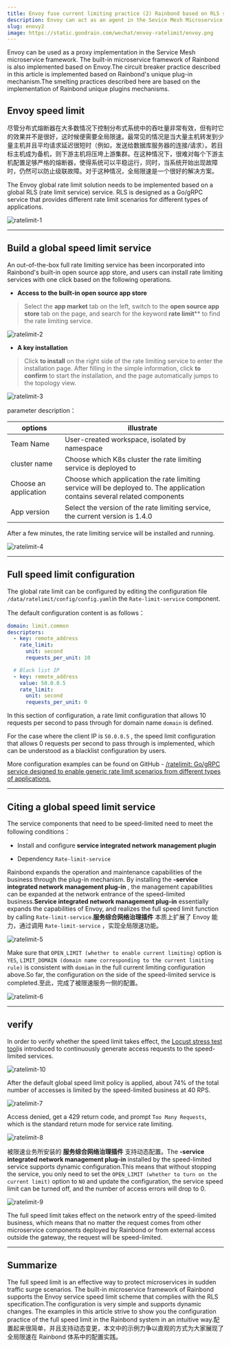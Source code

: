 ```yaml
---
title: Envoy fuse current limiting practice (2) Rainbond based on RLS service full current limiting
description: Envoy can act as an agent in the Sevice Mesh Microservice Framework and Rainbond is also based on Envoy.The smelting practices described here are based on the implementation of Rainbond unique plugins mechanisms
slug: enovy2
image: https://static.goodrain.com/wechat/envoy-ratelimit/envoy.png
---
```


Envoy can be used as a proxy implementation in the Service Mesh microservice framework. The built-in microservice framework of Rainbond is also implemented based on Envoy.The circuit breaker practice described in this article is implemented based on Rainbond's unique plug-in mechanism.The smelting practices described here are based on the implementation of Rainbond unique plugins mechanisms.

<!--truncate-->

## Envoy speed limit

尽管分布式熔断器在大多数情况下控制分布式系统中的吞吐量非常有效，但有时它的效果并不是很好，这时候便需要全局限速。最常见的情况是当大量主机转发到少量主机并且平均请求延迟很短时（例如，发送给数据库服务器的连接/请求）。若目标主机成为备机，则下游主机将压垮上游集群。在这种情况下，很难对每个下游主机配置足够严格的熔断器，使得系统可以平稳运行，同时，当系统开始出现故障时，仍然可以防止级联故障。对于这种情况，全局限速是一个很好的解决方案。

The Envoy global rate limit solution needs to be implemented based on a global RLS (rate limit service) service. RLS is designed as a Go/gRPC service that provides different rate limit scenarios for different types of applications.

![ratelimit-1](https://static.goodrain.com/wechat/envoy-ratelimit/envoy-ratelimit-1.jpeg)

---

## Build a global speed limit service

An out-of-the-box full rate limiting service has been incorporated into Rainbond's built-in open source app store, and users can install rate limiting services with one click based on the following operations.

- **Access to the built-in open source app store**

> Select the **app market** tab on the left, switch to the **open source app store** tab on the page, and search for the keyword **rate limit**\*\* to find the rate limiting service.

![ratelimit-2](https://static.goodrain.com/wechat/envoy-ratelimit/envoy-ratelimit-2.png)

- **A key installation**

> Click **to install** on the right side of the rate limiting service to enter the installation page. After filling in the simple information, click **to confirm** to start the installation, and the page automatically jumps to the topology view.

![ratelimit-3](https://static.goodrain.com/wechat/envoy-ratelimit/envoy-ratelimit-3.png)

parameter description：

| options               | illustrate                                                                                                                                  |
| --------------------- | ------------------------------------------------------------------------------------------------------------------------------------------- |
| Team Name             | User-created workspace, isolated by namespace                                                                                               |
| cluster name          | Choose which K8s cluster the rate limiting service is deployed to                                                                           |
| Choose an application | Choose which application the rate limiting service will be deployed to. The application contains several related components |
| App version           | Select the version of the rate limiting service, the current version is 1.4.0                               |

After a few minutes, the rate limiting service will be installed and running.

![ratelimit-4](https://static.goodrain.com/wechat/envoy-ratelimit/envoy-ratelimit-4.png)

---

## Full speed limit configuration

The global rate limit can be configured by editing the configuration file `/data/ratelimit/config/config.yaml`in the `Rate-limit-service` component.

The default configuration content is as follows：

```yaml
domain: limit.common
descriptors:
  - key: remote_address
    rate_limit:
      unit: second
      requests_per_unit: 10

  # Black list IP
  - key: remote_address
    value: 50.0.0.5
    rate_limit:
      unit: second
      requests_per_unit: 0
```

In this section of configuration, a rate limit configuration that allows 10 requests per second to pass through for domain name `domain` is defined.

For the case where the client IP is `50.0.0.5` , the speed limit configuration that allows 0 requests per second to pass through is implemented, which can be understood as a blacklist configuration by users.

More configuration examples can be found on GitHub - [/ratelimit: Go/gRPC service designed to enable generic rate limit scenarios from different types of applications.](https://github.com/envoyproxy/ratelimit#examples)

---

## Citing a global speed limit service

The service components that need to be speed-limited need to meet the following conditions：

- Install and configure **service integrated network management plugin**

- Dependency `Rate-limit-service`

Rainbond expands the operation and maintenance capabilities of the business through the plug-in mechanism. By installing the **-service integrated network management plug-in** , the management capabilities can be expanded at the network entrance of the speed-limited business.**Service integrated network management plug-in** essentially expands the capabilities of Envoy, and realizes the full speed limit function by calling `Rate-limit-service`.**服务综合网络治理插件** 本质上扩展了 Envoy 能力，通过调用 `Rate-limit-service` ，实现全局限速功能。

![ratelimit-5](https://static.goodrain.com/wechat/envoy-ratelimit/envoy-ratelimit-5.png)

Make sure that `OPEN_LIMIT (whether to enable current limiting)` option is `YES`, `LIMIT_DOMAIN (domain name corresponding to the current limiting rule)` is consistent with `domian` in the full current limiting configuration above.So far, the configuration on the side of the speed-limited service is completed.至此，完成了被限速服务一侧的配置。

![ratelimit-6](https://static.goodrain.com/wechat/envoy-ratelimit/envoy-ratelimit-6.png)

---

## verify

In order to verify whether the speed limit takes effect, the [Locust stress test tool](https://mp.weixin.qq.com/s/greebbqDh-a5JJJkfokh4Q)is introduced to continuously generate access requests to the speed-limited services.

![ratelimit-10](https://static.goodrain.com/wechat/envoy-ratelimit/envoy-ratelimit-10.png)

After the default global speed limit policy is applied, about 74% of the total number of accesses is limited by the speed-limited business at 40 RPS.

![ratelimit-7](https://static.goodrain.com/wechat/envoy-ratelimit/envoy-ratelimit-7.png)

Access denied, get a 429 return code, and prompt `Too Many Requests`, which is the standard return mode for service rate limiting.

![ratelimit-8](https://static.goodrain.com/wechat/envoy-ratelimit/envoy-ratelimit-8.png)

被限速业务所安装的 **服务综合网络治理插件** 支持动态配置。The **-service integrated network management plug-in** installed by the speed-limited service supports dynamic configuration.This means that without stopping the service, you only need to set the `OPEN_LIMIT (whether to turn on the current limit)` option to `NO` and update the configuration, the service speed limit can be turned off, and the number of access errors will drop to 0.

![ratelimit-9](https://static.goodrain.com/wechat/envoy-ratelimit/envoy-ratelimit-9.png)

The full speed limit takes effect on the network entry of the speed-limited business, which means that no matter the request comes from other microservice components deployed by Rainbond or from external access outside the gateway, the request will be speed-limited.

---

## Summarize

The full speed limit is an effective way to protect microservices in sudden traffic surge scenarios. The built-in microservice framework of Rainbond supports the Envoy service speed limit scheme that complies with the RLS specification.The configuration is very simple and supports dynamic changes. The examples in this article strive to show you the configuration practice of the full speed limit in the Rainbond system in an intuitive way.配置起来很简单，并且支持动态变更，本文中的示例力争以直观的方式为大家展现了全局限速在 Rainbond 体系中的配置实践。
